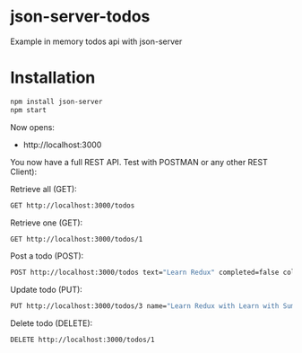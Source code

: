 # json-server-todos

Example in memory todos api with json-server

# Installation

```bash
npm install json-server
npm start
```

Now opens:

- http://localhost:3000

You now have a full REST API. Test with POSTMAN or any other REST Client):

Retrieve all (GET):

```bash
GET http://localhost:3000/todos
```

Retrieve one (GET):

```bash
GET http://localhost:3000/todos/1
```

Post a todo (POST):

```bash
POST http://localhost:3000/todos text="Learn Redux" completed=false color="red"
```

Update todo (PUT):

```bash
PUT http://localhost:3000/todos/3 name="Learn Redux with Learn with Sumit" completed=true color="green"
```

Delete todo (DELETE):

```bash
DELETE http://localhost:3000/todos/1
```
